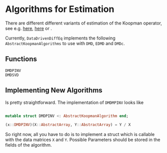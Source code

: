# Algorithms for Estimation

There are different different variants of estimation of the Koopman operator, see e.g. [here](), [here]() or []().

Currently, `DataDrivenDiffEq` implements the following `AbstractKoopmanAlgorithms` to use with `DMD`, `EDMD` and `DMDc`.


## Functions

```@docs
DMDPINV
DMDSVD
```

## Implementing New Algorithms

Is pretty straightforward. The implementation of `DMDMPINV` looks like

```julia

mutable struct DMDPINV <: AbstractKoopmanAlgorithm end;

(x::DMDPINV)(X::AbstractArray, Y::AbstractArray) = Y / X

```

So right now, all you have to do is to implement a struct which is callable with the data matrices `X` and `Y`. Possible Parameters should be stored in the fields of the algorithm.
